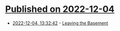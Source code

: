 # [Published on 2022-12-04](index.md)

* [2022-12-04, 13:32:42](https://lobste.rs/s/lf0bmu/leaving_basement) - [Leaving the Basement](https://community.hachyderm.io/blog/2022/12/03/leaving-the-basement/)
